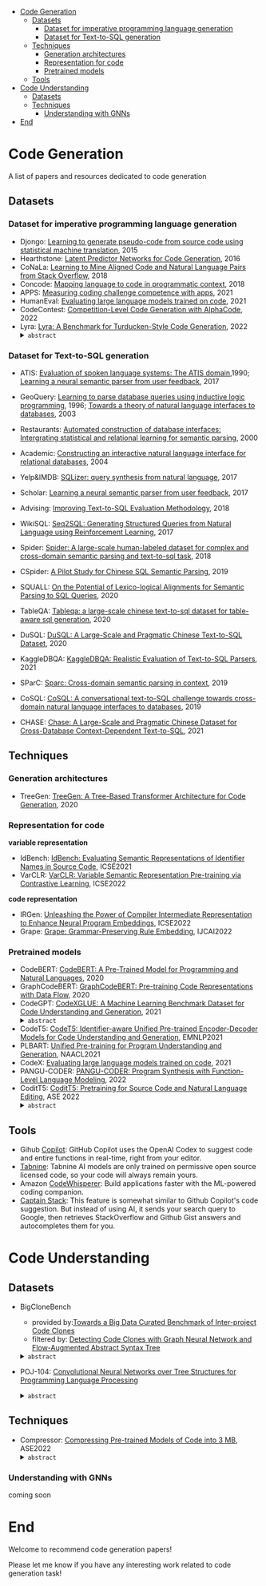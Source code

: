 - [Code Generation](#code-generation)
  - [Datasets](#datasets)
    - [Dataset for imperative programming language generation](#dataset-for-imperative-programming-language-generation)
    - [Dataset for Text-to-SQL generation](#dataset-for-text-to-sql-generation)
  - [Techniques](#techniques)
    - [Generation architectures](#generation-architectures)
    - [Representation for code](#representation-for-code)
    - [Pretrained models](#pretrained-models)
  - [Tools](#tools)
- [Code Understanding](#code-understanding)
  - [Datasets](#datasets-1)
  - [Techniques](#techniques-1)
    - [Understanding with GNNs](#understanding-with-gnns)
- [End](#end)

# Code Generation
A list of papers and resources dedicated to code generation

## Datasets
### Dataset for imperative programming language generation
- Djongo: [Learning to generate pseudo-code from source code using statistical machine translation](https://ieeexplore.ieee.org/document/7372045), 2015
- Hearthstone: [Latent Predictor Networks for Code Generation](https://arxiv.org/pdf/1603.06744.pdf), 2016
- CoNaLa: [Learning to Mine Aligned Code and Natural Language Pairs from Stack Overflow](https://arxiv.org/abs/1805.08949?context=cs), 2018
- Concode: [Mapping language to code in programmatic context](https://arxiv.org/abs/1808.09588), 2018
- APPS: [Measuring coding challenge competence with apps](https://arxiv.org/abs/2105.09938), 2021
- HumanEval: [Evaluating large language models trained on code](https://arxiv.org/abs/2107.03374), 2021
- CodeContest: [Competition-Level Code Generation with AlphaCode](https://arxiv.org/abs/2203.07814), 2022
- Lyra: [Lyra: A Benchmark for Turducken-Style Code Generation](https://arxiv.org/abs/2108.12144), 2022
  <details>
  <summary><code>abstract</code></summary>
  <small>
  This paper define a new code generation task: given a natural language comment, this task aims to generate a program in a base imperative language with an embedded declarative language. Then they present Lyra: a dataset in Python with embedded SQL. This dataset contains 2,000 carefully annotated database manip- ulation programs from real-world projects. Each program is paired with both a Chinese comment and an English comment.
  </small>
  </details>

### Dataset for Text-to-SQL generation
- ATIS: [Evaluation of spoken language systems: The ATIS domain](https://aclanthology.org/H90-1020.pdf),1990; [Learning a neural semantic parser from user feedback](https://arxiv.org/pdf/1704.08760.pdf), 2017
- GeoQuery: [Learning to parse database queries using inductive logic programming](https://www.cs.utexas.edu/~ml/papers/chill-aaai-96.pdf), 1996; [Towards a theory of natural language interfaces to databases](https://citeseerx.ist.psu.edu/viewdoc/download?doi=10.1.1.473.6162&rep=rep1&type=pdf), 2003
- Restaurants: [Automated construction of database interfaces: Intergrating statistical and relational learning for semantic parsing](https://aclanthology.org/W00-1317.pdf), 2000
- Academic: [Constructing an interactive natural language interface for relational databases](https://dl.acm.org/doi/abs/10.14778/2735461.2735468?casa_token=_o21cAAM6tsAAAAA:-LG_Hl4pPHENO6VlZhDiTbJbH94t3_E0NutxwBnkoGfvqmqbU4pKAO1Vll7nLU2O1fOzuPprx4dZ4z0), 2004
- Yelp&IMDB: [SQLizer: query synthesis from natural language](https://dl.acm.org/doi/abs/10.1145/3133887), 2017
- Scholar: [Learning a neural semantic parser from user feedback](https://arxiv.org/pdf/1704.08760.pdf), 2017
- Advising: [Improving Text-to-SQL Evaluation Methodology](https://arxiv.org/abs/1806.09029), 2018

- WikiSQL: [Seq2SQL: Generating Structured Queries from Natural Language using Reinforcement Learning](https://arxiv.org/abs/1709.00103), 2017
- Spider: [Spider: A large-scale human-labeled dataset for complex and cross-domain semantic parsing and text-to-sql task](https://arxiv.org/abs/1809.08887), 2018
- CSpider: [A Pilot Study for Chinese SQL Semantic Parsing](https://arxiv.org/abs/1909.13293), 2019
- SQUALL: [On the Potential of Lexico-logical Alignments for Semantic Parsing to SQL Queries](https://arxiv.org/abs/2010.11246), 2020
- TableQA: [Tableqa: a large-scale chinese text-to-sql dataset for table-aware sql generation](https://arxiv.org/abs/2006.06434), 2020
- DuSQL: [DuSQL: A Large-Scale and Pragmatic Chinese Text-to-SQL Dataset](https://aclanthology.org/2020.emnlp-main.562/), 2020
- KaggleDBQA: [KaggleDBQA: Realistic Evaluation of Text-to-SQL Parsers](https://arxiv.org/abs/2106.11455), 2021
- SParC: [Sparc: Cross-domain semantic parsing in context](https://arxiv.org/abs/1906.02285), 2019
- CoSQL: [CoSQL: A conversational text-to-SQL challenge towards cross-domain natural language interfaces to databases](https://arxiv.org/abs/1909.05378), 2019
- CHASE: [Chase: A Large-Scale and Pragmatic Chinese Dataset for Cross-Database Context-Dependent Text-to-SQL](https://aclanthology.org/2021.acl-long.180/), 2021


## Techniques
### Generation architectures
- TreeGen: [TreeGen: A Tree-Based Transformer Architecture for Code Generation](https://ojs.aaai.org/index.php/AAAI/article/view/6430), 2020


### Representation for code

**variable representation**

- IdBench: [IdBench: Evaluating Semantic Representations of Identifier Names in Source Code](https://arxiv.org/abs/1910.05177), ICSE2021
- VarCLR: [VarCLR: Variable Semantic Representation Pre-training via Contrastive Learning](https://arxiv.org/pdf/2112.02650), ICSE2022

**code representation**

- IRGen: [Unleashing the Power of Compiler Intermediate Representation to Enhance Neural Program Embeddings](https://arxiv.org/pdf/2204.09191.pdf), ICSE2022
- Grape: [Grape: Grammar-Preserving Rule Embedding](https://xiongyingfei.github.io/papers/IJCAI22a.pdf), IJCAI2022

### Pretrained models
- CodeBERT: [CodeBERT: A Pre-Trained Model for Programming and Natural Languages](https://arxiv.org/abs/2002.08155), 2020
- GraphCodeBERT: [GraphCodeBERT: Pre-training Code Representations with Data Flow](https://arxiv.org/abs/2009.08366), 2020
- CodeGPT: [CodeXGLUE: A Machine Learning Benchmark Dataset for Code Understanding and Generation](https://arxiv.org/abs/2102.04664), 2021
  <details>
  <summary><code>abstract</code></summary>
  <small>
  This paper introduce CodeXGLUE, a benchmark dataset and open challenge for code intelligence. It includes a collection of code intelligence tasks and a platform for model evaluation and comparison.
  CodeXGLUE stands for General Language Understanding Evaluation benchmark for CODE. It includes 14 datasets for 10 diversified code intelligence tasks covering the following scenarios:
  (1)code-code (clone detection, defect detection, cloze test, code completion, code repair, and code-to-code translation);
  (2)text-code (natural language code search, text-to-code generation);
  (3)code-text (code summarization);
  (4)text-text (documentation translation);
  </small>
  <br>
  <img src="./imgs/CodeXGLUE.png" width="500"/>
  </details>
- CodeT5: [CodeT5: Identifier-aware Unified Pre-trained Encoder-Decoder Models for Code Understanding and Generation](https://arxiv.org/abs/2109.00859v1), EMNLP2021
- PLBART: [Unified Pre-training for Program Understanding and Generation](https://arxiv.org/abs/2103.06333), NAACL2021
- CodeX: [Evaluating large language models trained on code](https://arxiv.org/abs/2107.03374), 2021
- PANGU-CODER: [PANGU-CODER: Program Synthesis with Function-Level Language Modeling](https://arxiv.org/abs/2207.11280), 2022
- CoditT5: [CoditT5: Pretraining for Source Code and Natural Language Editing](https://arxiv.org/abs/2208.05446), ASE 2022
  <details>
  <summary><code>abstract</code></summary>
  <small>
  This paper propose a novel pretraining objective which explicitly models edits and use it to build CoditT5, a large language model for software-related editing tasks that is pretrained on large amounts of source code and natural language comments. 
  </small>
  <br>
  <img src="./imgs/CoditT5.png" width="500"/>
  <br>
  <small>
  They propose an edit-based output sequence representation: [Edit Plan] &lt;s> [Target Sequence], where the model is trained to generate an edit plan ( 1 ) consisting of explicit edit operations that reconstruct the input sequence, followed by a separation token (&lt;s>), and finally the target sequence ( 2 ) that matches the original input sequence.
  </small>
  </details>

## Tools

- Gihub [Copilot](https://github.com/features/copilot): GitHub Copilot uses the OpenAI Codex to suggest code and entire functions in real-time, right from your editor.
- [Tabnine](https://www.tabnine.com): Tabnine AI models are only trained on permissive open source licensed code, so your code will always remain yours. 
- Amazon [CodeWhisperer](https://aws.amazon.com/codewhisperer/): Build applications faster with the ML-powered coding companion.
- [Captain Stack](https://github.com/hieunc229/copilot-clone): This feature is somewhat similar to Github Copilot's code suggestion. But instead of using AI, it sends your search query to Google, then retrieves StackOverflow and Github Gist answers and autocompletes them for you.




# Code Understanding

## Datasets
- BigCloneBench
  - provided by:[Towards a Big Data Curated Benchmark of Inter-project Code Clones](https://ieeexplore.ieee.org/document/6976121)
  - filtered by: [Detecting Code Clones with Graph Neural Network and Flow-Augmented Abstract Syntax Tree](https://arxiv.org/abs/2002.08653)
  <details>
  <summary><code>abstract</code></summary>
  <small>
  The dataset includes 901,028/415,416/415,416 pairs for training, validation and testing, respectively. 
  </small>
  </details>

- POJ-104: [Convolutional Neural Networks over Tree Structures for Programming Language Processing](https://arxiv.org/pdf/1409.5718.pdf)  
  <details>
  <summary><code>abstract</code></summary>
  <small>
  POJ104 dataset is collected from an online judge platform, which consists of 104 program classes and includes 500 student-written C/C++ programs for each class. 
  </small>
  </details>

## Techniques

- Compressor: [Compressing Pre-trained Models of Code into 3 MB](https://arxiv.org/abs/2208.07120), ASE2022
  <details>
  <summary><code>abstract</code></summary>
  <small>
  Compressor proposes a <b>genetic algorithm (GA)-based</b> strategy to guide the simplification process. 
  They use the knowledge <b>distillation technique</b> to train the small model: unlabelled data is fed into the large model and the outputs are used as labels to train the small model.
  </small>
  <br>
  <img src="./imgs/Compressor_img01.png" width="300"/>
  </details>

### Understanding with GNNs

coming soon




# End
Welcome to recommend code generation papers!

Please let me know if you have any interesting work related to code generation task!

